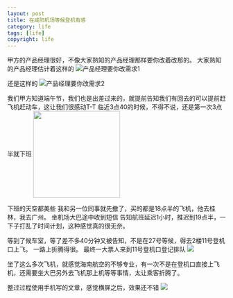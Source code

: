 ```yaml
---
layout: post
title: 在咸阳机场等候登机有感
category: life
tags: [life]
copyright: life
---
```


甲方的产品经理很好，不像大家熟知的产品经理那样要你改着改那的。
大家熟知的产品经理估计着这样的
![产品经理要你改需求1](https://niaobulashi.com/usr/uploads/sina/5d1c51357454e.jpg)

还是这样的
![产品经理要你改需求2](https://niaobulashi.com/usr/uploads/sina/5d1c51360f3f2.jpg)

我们甲方知道端午节，我们也是出差过来的，就提前告知我们有回去的可以提前赶飞机赶动车，这让我们很感动T-T
临近3点40的时候，不得不说，还是第一次3点半就下班
<img src="https://niaobulashi.com/usr/uploads/sina/5d1c513664689.jpg" width="200" hegiht="400" align=center />

下班的天空都美些
我和另一位同事就先撤了，买的都是18点半的飞机，他去桂林，我去广州。
坐机场大巴途中收到短信
告知航班延迟1小时，推迟到19点半，一下子打乱了时间计划，这种感觉真的很无奈。

等到了候车室，等了差不多40分钟又被告知，不是在27号等候，得去2楼11号登机口上飞。
一路上折腾得很。
最终一大票人来到11号登机口登记排队
![](https://niaobulashi.com/usr/uploads/sina/5d1c51367bc86.jpg)

坐了这么多次飞机，就感觉海南航空的不够专业，有一次不是在登机口直接上飞机，还需要坐大巴另外去飞机那上机等等事情，太让乘客折腾了。

整过过程使用手机写的文章，感觉横屏之后，效果还不错
![](https://niaobulashi.com/usr/uploads/sina/5d1c513693913.jpg)
